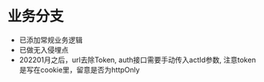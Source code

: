 # 业务分支
- 已添加常规业务逻辑
- 已做无入侵埋点
- 202201月之后，url去除Token, auth接口需要手动传入actId参数, 注意token是写在cookie里，留意是否为httpOnly
